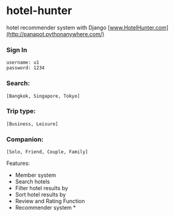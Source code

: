 # hotel-hunter
hotel recommender system with Django
[www.HotelHunter.com](http://panapot.pythonanywhere.com/)
	
### Sign In
	username: u1
	password: 1234
### Search:
	[Bangkok, Singapore, Tokyo]
### Trip type:
	[Business, Leisure]
### Companion:
	[Solo, Friend, Couple, Family]
	
Features:
* Member system
* Search hotels
* Filter hotel results by
* Sort hotel results by
* Review and Rating Function
* Recommender system *
